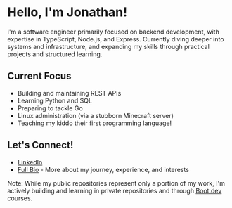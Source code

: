 # Hello, I'm Jonathan! 

I'm a software engineer primarily focused on backend development, with expertise in TypeScript, Node.js, and Express. Currently diving deeper into systems and infrastructure, and expanding my skills through practical projects and structured learning.

## Current Focus
- Building and maintaining REST APIs
- Learning Python and SQL
- Preparing to tackle Go
- Linux administration (via a stubborn Minecraft server)
- Teaching my kiddo their first programming language!

## Let's Connect!
- [LinkedIn](https://www.linkedin.com/in/jonathandev/)
- [Full Bio](https://github.com/JonathanCrider/README) - More about my journey, experience, and interests

Note: While my public repositories represent only a portion of my work, I'm actively building and learning in private repositories and through [Boot.dev](https://www.boot.dev/) courses.
